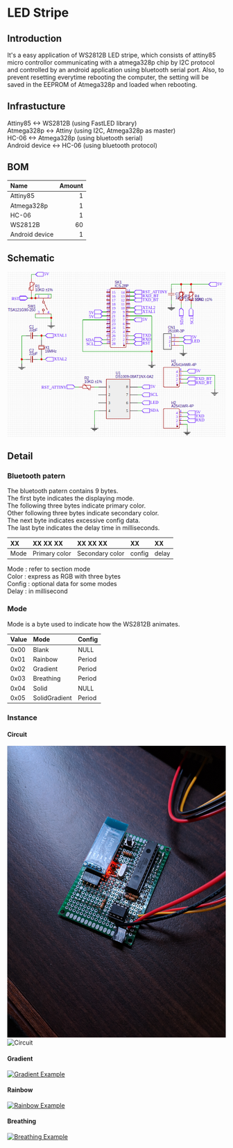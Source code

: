 # LED Stripe #
## Introduction ##
It's a easy application of WS2812B LED stripe, which consists of attiny85 micro controllor communicating with a atmega328p chip by I2C protocol and controlled by an android application using bluetooth serial port. Also, to prevent resetting everytime rebooting the computer, the setting will be saved in the EEPROM of Atmega328p and loaded when rebooting.
## Infrastucture ##
Attiny85  \<\-\> WS2812B (using FastLED library)  
Atmega328p \<\-\> Attiny (using I2C, Atmega328p as master)  
HC-06 \<\-\> Atmega328p (using bluetooth serial)  
Android device \<\-\> HC-06 (using bluetooth protocol)  
## BOM ##
|Name		|Amount	|
|:--------------|------:|
|Attiny85	|1	|
|Atmega328p	|1	|
|HC\-06		|1	|
|WS2812B	|60	|
|Android device	|1	|
## Schematic ##
![schematic](/res/schematic.png)
## Detail ##
### Bluetooth patern ###
The bluetooth patern contains 9 bytes.  
The first byte indicates the displaying mode.  
The following three bytes indicate primary color.  
Other following three bytes indicate secondary color.  
The next byte indicates excessive config data.  
The last byte indicates the delay time in milliseconds.  

|XX	|XX XX XX	|XX XX XX	|XX	|XX	|
|:------|:--------------|:--------------|:------|:------|
|Mode	|Primary color	|Secondary color|config	|delay	|

Mode : refer to section mode  
Color : express as RGB with three bytes  
Config : optional data for some modes  
Delay : in millisecond  
### Mode ###
Mode is a byte used to indicate how the WS2812B animates.  

|Value	|Mode		|Config		|
|:------|:--------------|:--------------|
|0x00	|Blank		|NULL		|
|0x01	|Rainbow	|Period		|
|0x02	|Gradient	|Period		|
|0x03	|Breathing	|Period		|
|0x04	|Solid		|NULL		|
|0x05	|SolidGradient	|Period		|

### Instance ###
#### Circuit ####
![Circuit](/res/circuit_1.jpg)
![Circuit](/res/circuit_2.jpg)
#### Gradient ####
[![Gradient Example](http://img.youtube.com/vi/ES8kneXbvdg/0.jpg)](http://www.youtube.com/watch?v=ES8kneXbvdg "Gradient Example")
#### Rainbow ####
[![Rainbow Example](http://img.youtube.com/vi/ES8kneXbvdg/0.jpg)](https://youtu.be/ryr7hZnHJKw "Rainbow Example")
#### Breathing ####
[![Breathing Example](http://img.youtube.com/vi/rJafmvNVk_8/0.jpg)](http://www.youtube.com/watch?v=rJafmvNVk_8 "Breathing Example")
